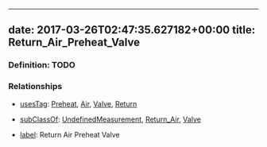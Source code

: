 
---
date: 2017-03-26T02:47:35.627182+00:00
title: Return_Air_Preheat_Valve
---
### Definition: TODO

### Relationships

* [usesTag](https://brickschema.org/schema/1.0/BrickFrame#usesTag): [Preheat](https://brickschema.org/schema/1.0/BrickTag#Preheat), [Air](https://brickschema.org/schema/1.0/BrickTag#Air), [Valve](https://brickschema.org/schema/1.0/BrickTag#Valve), [Return](https://brickschema.org/schema/1.0/BrickTag#Return)

* [subClassOf](http://www.w3.org/2000/01/rdf-schema#subClassOf): [UndefinedMeasurement](https://brickschema.org/schema/1.0/Brick#UndefinedMeasurement), [Return_Air](https://brickschema.org/schema/1.0/Brick#Return_Air), [Valve](https://brickschema.org/schema/1.0/Brick#Valve)

* [label](http://www.w3.org/2000/01/rdf-schema#label): Return Air Preheat Valve
